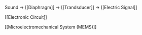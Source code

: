 
Sound → [[Diaphragm]] → [[Trandsducer]] → [[Electric Signal]]

[[Electronic Circuit]]

[[Microelectromechanical System (MEMS)]]